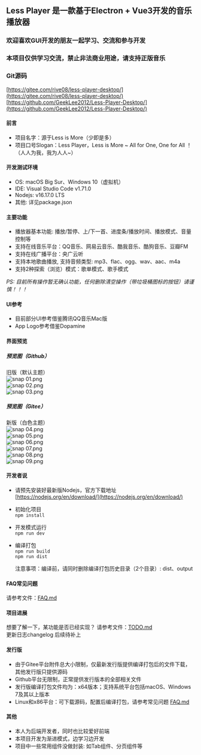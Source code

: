 ## Less Player 是一款基于Electron + Vue3开发的音乐播放器  
### 欢迎喜欢GUI开发的朋友一起学习、交流和参与开发  
### 本项目仅供学习交流，禁止非法商业用途，请支持正版音乐  
  
### Git源码  
[https://gitee.com/rive08/less-player-desktop/](https://gitee.com/rive08/less-player-desktop/)  
[https://github.com/GeekLee2012/Less-Player-Desktop/](https://github.com/GeekLee2012/Less-Player-Desktop/)   
  
#### 前言
* 项目名字：源于Less is More（少即是多）  
* 项目口号Slogan：Less Player，Less is More ~ All for One, One for All ！（人人为我，我为人人~）  
  
#### 开发测试环境
* OS: macOS Big Sur、Windows 10（虚拟机）  
* IDE: Visual Studio Code v1.71.0  
* Nodejs: v16.17.0 LTS  
* 其他: 详见package.json  
  
#### 主要功能
* 播放器基本功能: 播放/暂停、上/下一首、进度条/播放时间、播放模式、音量控制等   
* 支持在线音乐平台：QQ音乐、网易云音乐、酷我音乐、酷狗音乐、豆瓣FM  
* 支持在线广播平台：央广云听  
* 支持本地歌曲播放, 支持音频类型: mp3、flac、ogg、wav、aac、m4a  
* 支持2种探索（浏览）模式：歌单模式、歌手模式  

*PS: 目前所有操作暂无确认功能，任何删除清空操作（带垃圾桶图标的按钮）请谨慎！！！*  
   
#### UI参考
* 目前部分UI参考借鉴腾讯QQ音乐Mac版  
* App Logo参考借鉴Dopamine  
  
#### 界面预览  
##### 预览图（Github）  
旧版（默认主题）  
![snap 01.png](https://github.com/GeekLee2012/Less-Player/blob/main/snapshot/snap%2008.png)  
![snap 02.png](https://github.com/GeekLee2012/Less-Player/blob/main/snapshot/snap%2009.png)  
![snap 03.png](https://github.com/GeekLee2012/Less-Player/blob/main/snapshot/snap%2010.png)   
    
##### 预览图（Gitee）   
新版（白色主题）  
![snap 04.png](https://gitee.com/rive08/resources/raw/master/less-player-desktop/snapshots/snap%2004.png)  
![snap 05.png](https://gitee.com/rive08/resources/raw/master/less-player-desktop/snapshots/snap%2005.png)  
![snap 06.png](https://gitee.com/rive08/resources/raw/master/less-player-desktop/snapshots/snap%2006.png)  
![snap 07.png](https://gitee.com/rive08/resources/raw/master/less-player-desktop/snapshots/snap%2007.png)  
![snap 08.png](https://gitee.com/rive08/resources/raw/master/less-player-desktop/snapshots/snap%2008.png)  
![snap 09.png](https://gitee.com/rive08/resources/raw/master/less-player-desktop/snapshots/snap%2009.png)  
  
#### 开发者说  
* 请预先安装好最新版Nodejs，官方下载地址  
[https://nodejs.org/en/download/](https://nodejs.org/en/download/)  
  
* 初始化项目  
  `npm install`
  
* 开发模式运行  
  `npm run dev`
  
* 编译打包  
  `npm run build`  
  `npm run dist`  
  
  注意事项：编译前，请同时删除编译打包历史目录（2个目录）:  dist、output  
  
#### FAQ常见问题
请参考文件：[FAQ.md](FAQ.md)  
  
#### 项目进展  
想要了解一下，某功能是否已经实现？ 
请参考文件：[TODO.md](TODO.md)  
更新日志changelog 后续待补上    
  
#### 发行版  
* 由于Gitee平台附件总大小限制，仅最新发行版提供编译打包后的文件下载，其他发行版只提供源码  
* Github平台无限制，正常提供发行版本的全部相关文件  
* 发行版编译打包文件均为：x64版本；支持系统平台包括macOS、Windows 7及其以上版本  
* Linux和x86平台：可下载源码，配置后编译打包，请参考常见问题 [FAQ.md](FAQ.md)
  
#### 其他
* 本人为后端开发者，同时也比较爱好前端  
* 本项目开发为渐进模式，边学习边开发  
* 项目中一些常用组件没做封装: 如Tab组件、分页组件等  